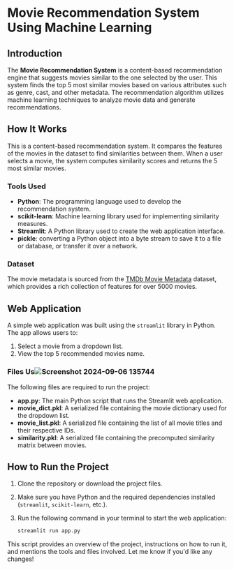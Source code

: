 # Movie Recommendation System Using Machine Learning

## Introduction
The **Movie Recommendation System** is a content-based recommendation engine that suggests movies similar to the one selected by the user. This system finds the top 5 most similar movies based on various attributes such as genre, cast, and other metadata. The recommendation algorithm utilizes machine learning techniques to analyze movie data and generate recommendations.

## How It Works
This is a content-based recommendation system. It compares the features of the movies in the dataset to find similarities between them. When a user selects a movie, the system computes similarity scores and returns the 5 most similar movies.

### Tools Used
- **Python**: The programming language used to develop the recommendation system.
- **scikit-learn**: Machine learning library used for implementing similarity measures.
- **Streamlit**: A Python library used to create the web application interface.
- **pickle**: converting a Python object into a byte stream to save it to a file or database, or transfer it over a network.

### Dataset
The movie metadata is sourced from the [TMDb Movie Metadata](https://www.kaggle.com/datasets/tmdb/tmdb-movie-metadata?resource=download&select=tmdb_5000_movies.csv) dataset, which provides a rich collection of features for over 5000 movies.

## Web Application
A simple web application was built using the `streamlit` library in Python. The app allows users to:
1. Select a movie from a dropdown list.
2. View the top 5 recommended movies name.

   

### Files Us![Screenshot 2024-09-06 135744](https://github.com/user-attachments/assets/03130933-d434-4bd0-9d57-cdfe4c9bf3fa)

The following files are required to run the project:
- **app.py**: The main Python script that runs the Streamlit web application.
- **movie_dict.pkl**: A serialized file containing the movie dictionary used for the dropdown list.
- **movie_list.pkl**: A serialized file containing the list of all movie titles and their respective IDs.
- **similarity.pkl**: A serialized file containing the precomputed similarity matrix between movies.

## How to Run the Project
1. Clone the repository or download the project files.
2. Make sure you have Python and the required dependencies installed (`streamlit`, `scikit-learn`, etc.).
3. Run the following command in your terminal to start the web application:

   ```bash
   streamlit run app.py

This script provides an overview of the project, instructions on how to run it, and mentions the tools and files involved. Let me know if you'd like any changes!

   
